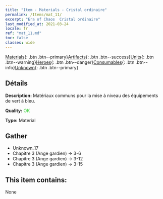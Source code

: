 ```yaml
---
title: "Item - Materials - Cristal ordinaire"
permalink: /Items/mat_11/
excerpt: "Era of Chaos  Cristal ordinaire"
last_modified_at: 2021-03-24
locale: fr
ref: "mat_11.md"
toc: false
classes: wide
---
```

 [Materials](/fr/Items/){: .btn .btn--primary}[Artifacts](/fr/Items/Artifacts/){: .btn .btn--success}[Units](/fr/Items/Units/){: .btn .btn--warning}[Heroes](/fr/Items/Heroes/){: .btn .btn--danger}[Consumables](/fr/Items/Consumables/){: .btn .btn--info}[Unknown](/fr/Items/Unknown/){: .btn .btn--primary}

## Détails
 **Description:** Matériaux communs pour la mise à niveau des équipements de vert à bleu.

 **Quality:** <span style="color: #32CD32">OK</span>

 **Type:** Material

## Gather

*    Unknown_17 
*    Chapitre 3 (Ange gardien) -> 3-6 
*    Chapitre 3 (Ange gardien) -> 3-12 
*    Chapitre 3 (Ange gardien) -> 3-15 

## This item contains:

  None

